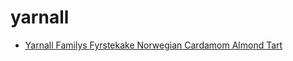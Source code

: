 # yarnall

 * [Yarnall Familys Fyrstekake Norwegian Cardamom Almond Tart](index/y/yarnall-familys-fyrstekake-norwegian-cardamom-almond-tart-51135090.json)
